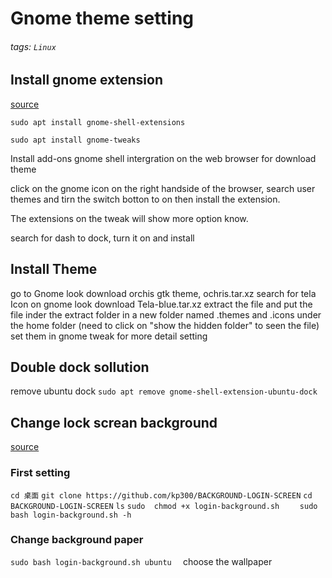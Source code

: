 # Gnome theme setting
###### tags: `Linux`
## Install gnome extension
[source](https://www.youtube.com/watch?v=Sn5pe_gMsgc&list=PLMtGfbNkiYy8QuPajgZKUUmNZXMO-EOsi&index=2)

`sudo apt install gnome-shell-extensions`

`sudo apt install gnome-tweaks`

Install add-ons gnome shell intergration on the web browser for download theme

click on the gnome icon on the right handside of the browser, search user themes and tirn the switch botton to on then install the extension.

The extensions on the tweak will show more option know.

search for dash to dock, turn it on and install 

## Install Theme
go to Gnome look download orchis gtk theme, ochris.tar.xz
search for tela Icon on gnome look 
download Tela-blue.tar.xz
extract the file and put the file inder the extract folder in a new folder named .themes and .icons under the home folder (need to click on "show the hidden folder" to seen the file) 
set them in gnome tweak for more detail setting

## Double dock sollution

remove ubuntu dock
`sudo apt remove gnome-shell-extension-ubuntu-dock`

## Change lock screan background
[source](https://github.com/kp300/BACKGROUND-LOGIN-SCREEN)
### First setting
`cd 桌面`
`git clone https://github.com/kp300/BACKGROUND-LOGIN-SCREEN`
`cd BACKGROUND-LOGIN-SCREEN`
`ls`
`sudo  chmod +x login-background.sh    `
`sudo bash login-background.sh -h `
### Change background paper
`sudo bash login-background.sh ubuntu  `
choose the wallpaper